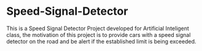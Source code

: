 # Speed-Signal-Detector
This is a Speed Signal Detector Project developed for Artificial Inteligent class, the motivation of this project is to provide cars with a speed signal detector on the road and be alert if the established limit is being exceeded.
